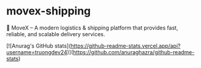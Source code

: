 # movex-shipping

🚚 MoveX – A modern logistics \& shipping platform that provides fast, reliable, and scalable delivery services.

\[!\[Anurag's GitHub stats](https://github-readme-stats.vercel.app/api?username=truongdev24)](https://github.com/anuraghazra/github-readme-stats)

